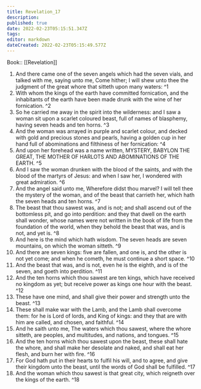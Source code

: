 ```yaml
---
title: Revelation_17
description: 
published: true
date: 2022-02-23T05:15:51.347Z
tags: 
editor: markdown
dateCreated: 2022-02-23T05:15:49.577Z
---
```


 Book:: [[Revelation]]
 1. And there came one of the seven angels which had the seven vials, and talked with me, saying unto me, Come hither; I will shew unto thee the judgment of the great whore that sitteth upon many waters: ^1
 2. With whom the kings of the earth have committed fornication, and the inhabitants of the earth have been made drunk with the wine of her fornication. ^2
 3. So he carried me away in the spirit into the wilderness: and I saw a woman sit upon a scarlet coloured beast, full of names of blasphemy, having seven heads and ten horns. ^3
 4. And the woman was arrayed in purple and scarlet colour, and decked with gold and precious stones and pearls, having a golden cup in her hand full of abominations and filthiness of her fornication: ^4
 5. And upon her forehead was a name written, MYSTERY, BABYLON THE GREAT, THE MOTHER OF HARLOTS AND ABOMINATIONS OF THE EARTH. ^5
 6. And I saw the woman drunken with the blood of the saints, and with the blood of the martyrs of Jesus: and when I saw her, I wondered with great admiration. ^6
 7. And the angel said unto me, Wherefore didst thou marvel? I will tell thee the mystery of the woman, and of the beast that carrieth her, which hath the seven heads and ten horns. ^7
 8. The beast that thou sawest was, and is not; and shall ascend out of the bottomless pit, and go into perdition: and they that dwell on the earth shall wonder, whose names were not written in the book of life from the foundation of the world, when they behold the beast that was, and is not, and yet is. ^8
 9. And here is the mind which hath wisdom. The seven heads are seven mountains, on which the woman sitteth. ^9
 10. And there are seven kings: five are fallen, and one is, and the other is not yet come; and when he cometh, he must continue a short space. ^10
 11. And the beast that was, and is not, even he is the eighth, and is of the seven, and goeth into perdition. ^11
 12. And the ten horns which thou sawest are ten kings, which have received no kingdom as yet; but receive power as kings one hour with the beast. ^12
 13. These have one mind, and shall give their power and strength unto the beast. ^13
 14. These shall make war with the Lamb, and the Lamb shall overcome them: for he is Lord of lords, and King of kings: and they that are with him are called, and chosen, and faithful. ^14
 15. And he saith unto me, The waters which thou sawest, where the whore sitteth, are peoples, and multitudes, and nations, and tongues. ^15
 16. And the ten horns which thou sawest upon the beast, these shall hate the whore, and shall make her desolate and naked, and shall eat her flesh, and burn her with fire. ^16
 17. For God hath put in their hearts to fulfil his will, and to agree, and give their kingdom unto the beast, until the words of God shall be fulfilled. ^17
 18. And the woman which thou sawest is that great city, which reigneth over the kings of the earth. ^18
